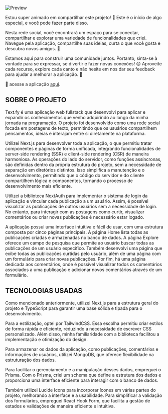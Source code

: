 ![Preview](https://utfs.io/f/c89f11c2-1c9f-4b35-9bd6-ab7a3a3c4f97-248bx.fy.png)

Estou super animado em compartilhar este projeto! 🎉 Este é o início de algo especial, e você pode fazer parte disso.

Nesta rede social, você encontrará um espaço para se conectar, compartilhar e explorar uma variedade de funcionalidades que criei. Navegue pela aplicação, compartilhe suas ideias, curta o que você gosta e descubra novos amigos. 🌟

Estamos aqui para construir uma comunidade juntos. Portanto, sinta-se à vontade para se expressar, se divertir e fazer novas conexões! 😊 Aproveite cada recurso, explore cada canto e não hesite em nos dar seu feedback para ajudar a melhorar a aplicação. 💬

🔗 acesse a aplicação [aqui](https://text-fy.vercel.app).

## SOBRE O PROJETO

Text.fy é uma aplicação web fullstack que desenvolvi para aplicar e expandir os conhecimentos que venho adquirindo ao longo da minha jornada na programação. O projeto foi desenvolvido como uma rede social focada em postagens de texto, permitindo que os usuários compartilhem pensamentos, ideias e interajam entre si diretamente na plataforma.

Utilizei Next.js para desenvolver toda a aplicação, o que permitiu tratar componentes e páginas de forma unificada, integrando funcionalidades de server-side rendering (SSR) e client-side rendering (CSR) de maneira harmoniosa. As operações do lado do servidor, como funções assíncronas, são definidas dentro da própria estrutura do projeto, sem a necessidade de separação em diretórios distintos. Isso simplifica a manutenção e o desenvolvimento, permitindo que o código do servidor e do cliente compartilhem lógica e componentes, tornando o processo de desenvolvimento mais eficiente.

Utilizei a biblioteca NextAuth para implementar o sistema de login da aplicação e vincular cada publicação a um usuário. Assim, é possível visualizar as publicações de outros usuários sem a necessidade de login. No entanto, para interagir com as postagens como curtir, visualizar comentários ou criar novas publicações é necessário estar logado.

A aplicação possui uma interface intuitiva e fácil de usar, com uma estrutura composta por cinco páginas principais. A página Home lista todas as publicações criadas e armazenadas no banco de dados. A página Explore oferece um campo de pesquisa que permite ao usuário buscar todas as publicações de um usuário específico. Também desenvolvi uma página que exibe todas as publicações curtidas pelo usuário, além de uma página com um formulário para criar novas publicações. Por fim, há uma página dedicada aos comentários, onde é possível visualizar todos os comentários associados a uma publicação e adicionar novos comentários através de um formulário.

## TECNOLOGIAS USADAS

Como mencionado anteriormente, utilizei Next.js para a estrutura geral do projeto e TypeScript para garantir uma base sólida e tipada para o desenvolvimento.

Para a estilização, optei por TailwindCSS. Essa escolha permitiu criar estilos de forma rápida e eficiente, reduzindo a necessidade de escrever CSS personalizado. Além disso, minha familiaridade com a biblioteca facilitou a implementação e otimização do design.

Para armazenar os dados da aplicação, como publicações, comentários e informações de usuários, utilizei MongoDB, que oferece flexibilidade na estruturação dos dados.

Para facilitar o gerenciamento e a manipulação desses dados, empreguei o Prisma. Com o Prisma, criei um schema que define a estrutura dos dados e proporciona uma interface eficiente para interagir com o banco de dados.

Também utilizei Lucide Icons para incorporar ícones em várias partes do projeto, melhorando a interface e a usabilidade. Para simplificar a validação dos formulários, empreguei React Hook Form, que facilita a gestão de estados e validações de maneira eficiente e intuitiva.
